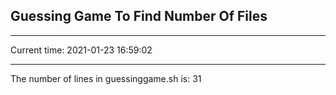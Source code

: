 ## Guessing Game To Find Number Of Files
-------------------------------------

Current time: 
2021-01-23 16:59:02

-------------------------------------
The number of lines in guessinggame.sh is: 
31
